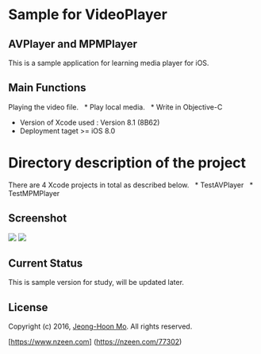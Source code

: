 # Sample for VideoPlayer
## AVPlayer and MPMPlayer

This is a sample application for learning media player for iOS.

## Main Functions
Playing the video file.
  * Play local media.
  * Write in Objective-C
  * Version of Xcode used : Version 8.1 (8B62)
  * Deployment taget >= iOS 8.0
  

# Directory description of the project
There are 4 Xcode projects in total as described below.
  * TestAVPlayer
  * TestMPMPlayer

## Screenshot
![](https://raw.githubusercontent.com/picomax/FlickrFeed/master/ScreenShot_01.jpg)
![](https://raw.githubusercontent.com/picomax/FlickrFeed/master/ScreenShot_02.jpg)

## Current Status

This is sample version for study, will be updated later.

## License

Copyright (c) 2016, [Jeong-Hoon Mo](https://github.com/picomax).
All rights reserved.

[https://www.nzeen.com] (https://nzeen.com/77302)
